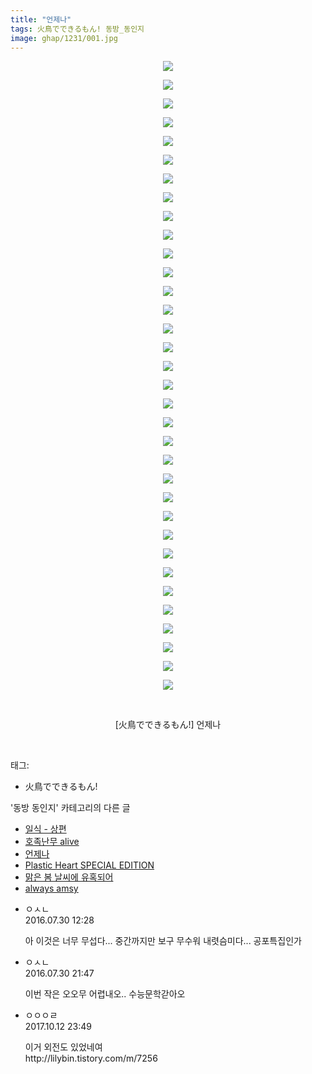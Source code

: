 ```yaml
---
title: "언제나"
tags: 火鳥でできるもん! 동방_동인지
image: ghap/1231/001.jpg
---
```

<div class="article">
<p style="text-align: center; clear: none; float: none;"><img src="{{ site.nasurl }}/ghap/1231/001.jpg"/></p>
<p style="text-align: center; clear: none; float: none;"><img src="{{ site.nasurl }}/ghap/1231/002.jpg"/></p>
<p style="text-align: center; clear: none; float: none;"><img src="{{ site.nasurl }}/ghap/1231/003.jpg"/></p>
<p style="text-align: center; clear: none; float: none;"><img src="{{ site.nasurl }}/ghap/1231/004.jpg"/></p>
<p style="text-align: center; clear: none; float: none;"><img src="{{ site.nasurl }}/ghap/1231/005.jpg"/></p>
<p style="text-align: center; clear: none; float: none;"><img src="{{ site.nasurl }}/ghap/1231/006.jpg"/></p>
<p style="text-align: center; clear: none; float: none;"><img src="{{ site.nasurl }}/ghap/1231/007.jpg"/></p>
<p style="text-align: center; clear: none; float: none;"><img src="{{ site.nasurl }}/ghap/1231/008.jpg"/></p>
<p style="text-align: center; clear: none; float: none;"><img src="{{ site.nasurl }}/ghap/1231/009.jpg"/></p>
<p style="text-align: center; clear: none; float: none;"><img src="{{ site.nasurl }}/ghap/1231/010.jpg"/></p>
<p style="text-align: center; clear: none; float: none;"><img src="{{ site.nasurl }}/ghap/1231/011.jpg"/></p>
<p style="text-align: center; clear: none; float: none;"><img src="{{ site.nasurl }}/ghap/1231/012.jpg"/></p>
<p style="text-align: center; clear: none; float: none;"><img src="{{ site.nasurl }}/ghap/1231/013.jpg"/></p>
<p style="text-align: center; clear: none; float: none;"><img src="{{ site.nasurl }}/ghap/1231/014.jpg"/></p>
<p style="text-align: center; clear: none; float: none;"><img src="{{ site.nasurl }}/ghap/1231/015.jpg"/></p>
<p style="text-align: center; clear: none; float: none;"><img src="{{ site.nasurl }}/ghap/1231/016.jpg"/></p>
<p style="text-align: center; clear: none; float: none;"><img src="{{ site.nasurl }}/ghap/1231/017.jpg"/></p>
<p style="text-align: center; clear: none; float: none;"><img src="{{ site.nasurl }}/ghap/1231/018.jpg"/></p>
<p style="text-align: center; clear: none; float: none;"><img src="{{ site.nasurl }}/ghap/1231/019.jpg"/></p>
<p style="text-align: center; clear: none; float: none;"><img src="{{ site.nasurl }}/ghap/1231/020.jpg"/></p>
<p style="text-align: center; clear: none; float: none;"><img src="{{ site.nasurl }}/ghap/1231/021.jpg"/></p>
<p style="text-align: center; clear: none; float: none;"><img src="{{ site.nasurl }}/ghap/1231/022.jpg"/></p>
<p style="text-align: center; clear: none; float: none;"><img src="{{ site.nasurl }}/ghap/1231/023.jpg"/></p>
<p style="text-align: center; clear: none; float: none;"><img src="{{ site.nasurl }}/ghap/1231/024.jpg"/></p>
<p style="text-align: center; clear: none; float: none;"><img src="{{ site.nasurl }}/ghap/1231/025.jpg"/></p>
<p style="text-align: center; clear: none; float: none;"><img src="{{ site.nasurl }}/ghap/1231/026.jpg"/></p>
<p style="text-align: center; clear: none; float: none;"><img src="{{ site.nasurl }}/ghap/1231/027.jpg"/></p>
<p style="text-align: center; clear: none; float: none;"><img src="{{ site.nasurl }}/ghap/1231/028.jpg"/></p>
<p style="text-align: center; clear: none; float: none;"><img src="{{ site.nasurl }}/ghap/1231/029.jpg"/></p>
<p style="text-align: center; clear: none; float: none;"><img src="{{ site.nasurl }}/ghap/1231/030.jpg"/></p>
<p style="text-align: center; clear: none; float: none;"><img src="{{ site.nasurl }}/ghap/1231/031.jpg"/></p>
<p style="text-align: center; clear: none; float: none;"><img src="{{ site.nasurl }}/ghap/1231/032.jpg"/></p>
<p style="text-align: center; clear: none; float: none;"><img src="{{ site.nasurl }}/ghap/1231/033.jpg"/></p>
<p style="text-align: center; clear: none; float: none;"><img src="{{ site.nasurl }}/ghap/1231/034.jpg"/></p>
<p style="text-align: center; clear: none; float: none;"><br/></p>
<p style="text-align: center; clear: none; float: none;">[火鳥でできるもん!] 언제나</p>
<p><br/></p>
</div><div class="tagTrail">
<p>태그: </p>
<ul>
<li>火鳥でできるもん!</li>
</ul>
</div><div class="another">
<p>'동방 동인지' 카테고리의 다른 글</p>
<ul>
<li><a href="/2016-07-30-ghap_1234">일식 - 상편</a></li>
<li><a href="/2016-07-30-ghap_1232">호족난무 alive</a></li>
<li><a href="/2016-07-30-ghap_1231">언제나</a></li>
<li><a href="/2016-07-30-ghap_1230">Plastic Heart SPECIAL EDITION</a></li>
<li><a href="/2016-07-30-ghap_1229">맑은 봄 날씨에 유혹되어</a></li>
<li><a href="/2016-07-30-ghap_1228">always amsy</a></li>
</ul>
</div><div class="cb_module cb_fluid">
<div class="cb_wrt cb_profile">
<div class="comment">
<ul>
<li class="cb_thumb_off" id="comment14769037">
<div class="cb_comment_area">
<div class="cb_info_area">
<div class="cb_section">
<span class="cb_nick_name">ㅇㅅㄴ</span>
</div>
<div class="cb_section">
<span class="cb_date">2016.07.30 12:28 </span>
</div>
</div>
<div class="cb_dsc_comment">
<p class="cb_dsc">
											아 이것은 너무 무섭다... 중간까지만 보구 무수워 내렷슴미다... 공포특집인가
										</p>
</div>
</div></li>
<li class="cb_thumb_off" id="comment14769582">
<div class="cb_comment_area">
<div class="cb_info_area">
<div class="cb_section">
<span class="cb_nick_name">ㅇㅅㄴ</span>
</div>
<div class="cb_section">
<span class="cb_date">2016.07.30 21:47 </span>
</div>
</div>
<div class="cb_dsc_comment">
<p class="cb_dsc">
											이번 작은 오오무 어렵내오.. 수능문학갇아오
										</p>
</div>
</div></li>
<li class="cb_thumb_off" id="comment15103822">
<div class="cb_comment_area">
<div class="cb_info_area">
<div class="cb_section">
<span class="cb_nick_name">ㅇㅇㅇㄹ</span>
</div>
<div class="cb_section">
<span class="cb_date">2017.10.12 23:49 </span>
</div>
</div>
<div class="cb_dsc_comment">
<p class="cb_dsc">
											이거 외전도 있었네여<br/>
http://lilybin.tistory.com/m/7256
										</p>
</div>
</div></li>
</ul>
</div>
</div><!-- commentList close -->
</div>
<br/>
<p id="refer"></p>
<br/>
